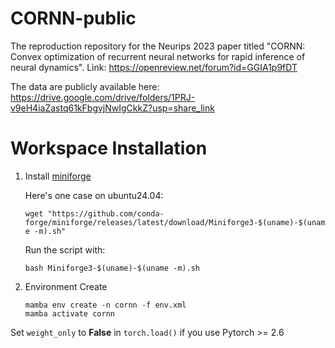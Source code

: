 # CORNN-public

The reproduction repository for the Neurips 2023 paper titled "CORNN: Convex optimization of recurrent neural networks for rapid inference of neural dynamics". Link: https://openreview.net/forum?id=GGIA1p9fDT

The data are publicly available here: https://drive.google.com/drive/folders/1PRJ-v9eH4iaZastq61kFbgvjNwIgCkkZ?usp=share_link

# Workspace Installation
1. Install [miniforge](https://github.com/conda-forge/miniforge)
   
   Here's one case on ubuntu24.04:
   
   ```wget "https://github.com/conda-forge/miniforge/releases/latest/download/Miniforge3-$(uname)-$(uname -m).sh"```
   
   Run the script with:
   
   ```bash Miniforge3-$(uname)-$(uname -m).sh```
   
3. Environment Create
   ```
   mamba env create -n cornn -f env.xml
   mamba activate cornn
   ```

Set `weight_only` to **False** in `torch.load()` if you use Pytorch >= 2.6

